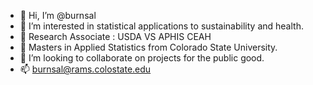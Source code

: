 - 👋 Hi, I’m @burnsal
- 👀 I’m interested in statistical applications to sustainability and health.
- 👀 Research Associate : USDA VS APHIS CEAH
- 🌱 Masters in Applied Statistics from Colorado State University.
- 💞️ I’m looking to collaborate on projects for the public good.
- 📫 burnsal@rams.colostate.edu

<!---
burnsal/burnsal is a ✨ special ✨ repository because its `README.md` (this file) appears on your GitHub profile.
You can click the Preview link to take a look at your changes.
--->
